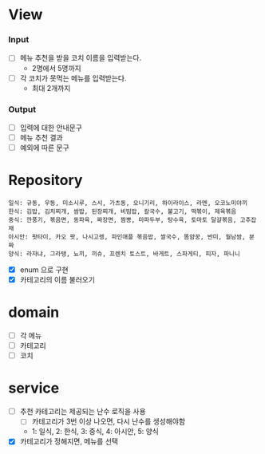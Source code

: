 # View

### Input

- [ ] 메뉴 추천을 받을 코치 이름을 입력받는다.
    - 2명에서 5명까지
- [ ] 각 코치가 못먹는 메뉴를 입력받는다.
    - 최대 2개까지

### Output

- [ ] 입력에 대한 안내문구
- [ ] 메뉴 추천 결과
- [ ] 예외에 따른 문구

# Repository

```
일식: 규동, 우동, 미소시루, 스시, 가츠동, 오니기리, 하이라이스, 라멘, 오코노미야끼
한식: 김밥, 김치찌개, 쌈밥, 된장찌개, 비빔밥, 칼국수, 불고기, 떡볶이, 제육볶음
중식: 깐풍기, 볶음면, 동파육, 짜장면, 짬뽕, 마파두부, 탕수육, 토마토 달걀볶음, 고추잡채
아시안: 팟타이, 카오 팟, 나시고렝, 파인애플 볶음밥, 쌀국수, 똠얌꿍, 반미, 월남쌈, 분짜
양식: 라자냐, 그라탱, 뇨끼, 끼슈, 프렌치 토스트, 바게트, 스파게티, 피자, 파니니
```

- [X] enum 으로 구현
- [X] 카테고리의 이름 불러오기

# domain

- [ ] 각 메뉴
- [ ] 카테고리
- [ ] 코치

# service

- [ ] 추천 카테고리는 제공되는 난수 로직을 사용
    - [ ] 카테고리가 3번 이상 나오면, 다시 난수를 생성해야함
    - 1: 일식, 2: 한식, 3: 중식, 4: 아시안, 5: 양식
- [X] 카테고리가 정해지면, 메뉴를 선택
